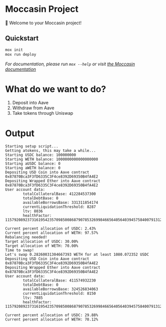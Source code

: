 # Moccasin Project

🐍 Welcome to your Moccasin project!

## Quickstart

```bash
mox init
mox run deploy
```

_For documentation, please run `mox --help` or visit [the Moccasin documentation](https://cyfrin.github.io/moccasin)_


# What do we want to do?

1. Deposit into Aave
2. Withdraw from Aave
3. Take tokens through Uniswap

# Output

```
Starting setup script...
Getting atokens, this may take a while...
Starting USDC balance: 100000000
Starting WETH balance: 1000000000000000000
Starting aUSDC balance: 0
Starting aWETH balance: 0
Depositing USD Coin into Aave contract 0x87870Bca3F3fD6335C3F4ce8392D69350B4fA4E2
Depositing Wrapped Ether into Aave contract 0x87870Bca3F3fD6335C3F4ce8392D69350B4fA4E2
User account data:
        totalCollateralBase: 412284537300
        totalDebtBase: 0
        availableBorrowsBase: 331311854174
        currentLiquidationThreshold: 8287
        ltv: 8036
        healthFactor: 115792089237316195423570985008687907853269984665640564039457584007913129639935

Current percent allocation of USDC: 2.43%
Current percent allocation of WETH: 97.57%
Rebalancing needed!
Target allocation of USDC: 30.00%
Target allocation of WETH: 70.00%
Time to swap!
Let's swap 0.28260031304667393 WETH for at least 1080.072352 USDC
Depositing USD Coin into Aave contract 0x87870Bca3F3fD6335C3F4ce8392D69350B4fA4E2
Depositing Wrapped Ether into Aave contract 0x87870Bca3F3fD6335C3F4ce8392D69350B4fA4E2
User account data:
        totalCollateralBase: 411574932230
        totalDebtBase: 0
        availableBorrowsBase: 324526834063
        currentLiquidationThreshold: 8150
        ltv: 7885
        healthFactor: 115792089237316195423570985008687907853269984665640564039457584007913129639935

Current percent allocation of USDC: 29.88%
Current percent allocation of WETH: 70.12%
```